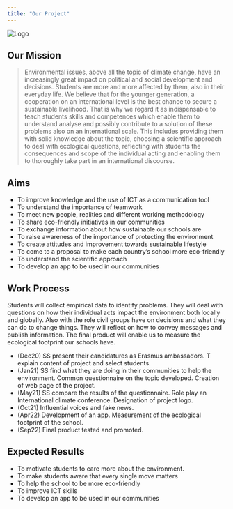 ```yaml
---
title: "Our Project"
---
```


![Logo](/logo.png)

## Our Mission

> Environmental issues, above all the topic of climate change, have an increasingly great impact on political and social development and decisions. Students are more and more affected by them, also in their everyday life. We believe that for the younger generation, a cooperation on an international level is the best chance to secure a sustainable livelihood. That is why we regard it as indispensable to teach students skills and competences which enable them to understand analyse and possibly contribute to a solution of these problems also on an international scale. This includes providing them with solid knowledge about the topic, choosing a scientific approach to deal with ecological questions, reflecting with students the consequences and scope of the individual acting and enabling them to thoroughly take part in an international discourse.

## Aims

* To improve knowledge and the use of ICT as a communication tool
* To understand the importance of teamwork
* To meet new people, realities and different working methodology
* To share eco-friendly initiatives in our communities
* To exchange information about how sustainable our schools are
* To raise awareness of the importance of protecting the environment
* To create attitudes and improvement towards sustainable lifestyle
* To come to a proposal to make each country’s school more eco-friendly
* To understand the scientific approach
* To develop an app to be used in our communities

## Work Process

Students will collect empirical data to identify problems. They will deal with questions on how their individual acts impact the environment both locally and globally. Also with the role civil groups have on decisions and what they can do to change things. They will reflect on how to convey messages and publish information. The final product will enable us to measure the ecological footprint our schools have.

* (Dec20) SS present their candidatures as Erasmus ambassadors. T explain content of project and select students.
* (Jan21) SS find what they are doing in their communities to help the environment. Common questionnaire on the topic developed. Creation of web page of the project.
* (May21) SS compare the results of the questionnaire. Role play an International climate conference. Designation of project logo.
* (Oct21) Influential voices and fake news.
* (Apr22) Development of an app. Measurement of the ecological footprint of the school.
* (Sep22) Final product tested and promoted.

## Expected Results

* To motivate students to care more about the environment.
* To make students aware that every single move matters
* To help the school to be more eco-friendly
* To improve ICT skills
* To develop an app to be used in our communities
